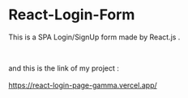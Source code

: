 # React-Login-Form

This is a SPA Login/SignUp form made by React.js .

<br/>

and this is the link of my project :
<br/>
<br/>
https://react-login-page-gamma.vercel.app/
